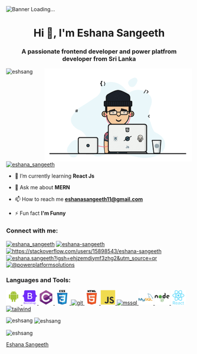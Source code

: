 <html>
  <head>
    <script src="https://platform.linkedin.com/badges/js/profile.js" async defer type="text/javascript"></script>
  </head>
  <body>
    <img src="https://www.digitalsolutionservices.com/img/services/web%20development.gif" alt="Banner Loading...">
<h1 align="center">Hi 👋, I'm Eshana Sangeeth</h1>
<h3 align="center">A passionate frontend developer and power platfrom developer from Sri Lanka</h3>
<img src = "Git Profile.gif" width = "400" alt = "Coding" align = "right">

<p align="left"> <img src="https://komarev.com/ghpvc/?username=eshsang&label=Profile%20views&color=0e75b6&style=flat" alt="eshsang" /> </p>

<p align="left"> <a href="https://twitter.com/eshana_sangeeth" target="blank"><img src="https://img.shields.io/twitter/follow/eshana_sangeeth?logo=twitter&style=for-the-badge" alt="eshana_sangeeth" /></a> </p>

- 🌱 I’m currently learning **React Js**

- 💬 Ask me about **MERN**

- 📫 How to reach me **eshanasangeeth11@gmail.com**

- ⚡ Fun fact **I'm Funny**

<h3 align="left">Connect with me:</h3>
<p align="left">
<a href="https://twitter.com/eshana_sangeeth" target="blank"><img align="center" src="https://raw.githubusercontent.com/rahuldkjain/github-profile-readme-generator/master/src/images/icons/Social/twitter.svg" alt="eshana_sangeeth" height="30" width="40" /></a>
<a href="https://linkedin.com/in/eshana-sangeeth" target="blank"><img align="center" src="https://raw.githubusercontent.com/rahuldkjain/github-profile-readme-generator/master/src/images/icons/Social/linked-in-alt.svg" alt="eshana-sangeeth" height="30" width="40" /></a>
<a href="https://stackoverflow.com/users/15898543/eshana-sangeeth" target="blank"><img align="center" src="https://raw.githubusercontent.com/rahuldkjain/github-profile-readme-generator/master/src/images/icons/Social/stack-overflow.svg" alt="https://stackoverflow.com/users/15898543/eshana-sangeeth" height="30" width="40" /></a>
<a href="https://instagram.com/eshana.sangeeth?igsh=ehjzemdiymf3zhg2&utm_source=qr" target="blank"><img align="center" src="https://raw.githubusercontent.com/rahuldkjain/github-profile-readme-generator/master/src/images/icons/Social/instagram.svg" alt="eshana.sangeeth?igsh=ehjzemdiymf3zhg2&utm_source=qr" height="30" width="40" /></a>
<a href="https://www.youtube.com/@PowerPlatformSolutions" target="blank"><img align="center" src="https://raw.githubusercontent.com/rahuldkjain/github-profile-readme-generator/master/src/images/icons/Social/youtube.svg" alt="@powerplatformsolutions" height="30" width="40" /></a>
</p>

<h3 align="left">Languages and Tools:</h3>
<p align="left"> <a href="https://developer.android.com" target="_blank" rel="noreferrer"> <img src="https://raw.githubusercontent.com/devicons/devicon/master/icons/android/android-original-wordmark.svg" alt="android" width="40" height="40"/> </a> <a href="https://getbootstrap.com" target="_blank" rel="noreferrer"> <img src="https://raw.githubusercontent.com/devicons/devicon/master/icons/bootstrap/bootstrap-plain-wordmark.svg" alt="bootstrap" width="40" height="40"/> </a> <a href="https://www.w3schools.com/cs/" target="_blank" rel="noreferrer"> <img src="https://raw.githubusercontent.com/devicons/devicon/master/icons/csharp/csharp-original.svg" alt="csharp" width="40" height="40"/> </a> <a href="https://www.w3schools.com/css/" target="_blank" rel="noreferrer"> <img src="https://raw.githubusercontent.com/devicons/devicon/master/icons/css3/css3-original-wordmark.svg" alt="css3" width="40" height="40"/> </a> <a href="https://git-scm.com/" target="_blank" rel="noreferrer"> <img src="https://www.vectorlogo.zone/logos/git-scm/git-scm-icon.svg" alt="git" width="40" height="40"/> </a> <a href="https://www.w3.org/html/" target="_blank" rel="noreferrer"> <img src="https://raw.githubusercontent.com/devicons/devicon/master/icons/html5/html5-original-wordmark.svg" alt="html5" width="40" height="40"/> </a> <a href="https://developer.mozilla.org/en-US/docs/Web/JavaScript" target="_blank" rel="noreferrer"> <img src="https://raw.githubusercontent.com/devicons/devicon/master/icons/javascript/javascript-original.svg" alt="javascript" width="40" height="40"/> </a> <a href="https://www.microsoft.com/en-us/sql-server" target="_blank" rel="noreferrer"> <img src="https://www.svgrepo.com/show/303229/microsoft-sql-server-logo.svg" alt="mssql" width="40" height="40"/> </a> <a href="https://www.mysql.com/" target="_blank" rel="noreferrer"> <img src="https://raw.githubusercontent.com/devicons/devicon/master/icons/mysql/mysql-original-wordmark.svg" alt="mysql" width="40" height="40"/> </a> <a href="https://nodejs.org" target="_blank" rel="noreferrer"> <img src="https://raw.githubusercontent.com/devicons/devicon/master/icons/nodejs/nodejs-original-wordmark.svg" alt="nodejs" width="40" height="40"/> </a> <a href="https://reactjs.org/" target="_blank" rel="noreferrer"> <img src="https://raw.githubusercontent.com/devicons/devicon/master/icons/react/react-original-wordmark.svg" alt="react" width="40" height="40"/> </a> <a href="https://tailwindcss.com/" target="_blank" rel="noreferrer"> <img src="https://www.vectorlogo.zone/logos/tailwindcss/tailwindcss-icon.svg" alt="tailwind" width="40" height="40"/> </a> </p>

<p><img align="left" src="https://github-readme-stats.vercel.app/api/top-langs?username=eshsang&show_icons=true&locale=en&layout=compact" alt="eshsang" /></p>

<p>&nbsp;<img align="center" src="https://github-readme-stats.vercel.app/api?username=eshsang&show_icons=true&locale=en" alt="eshsang" /></p>

<p><img align="center" src="https://github-readme-streak-stats.herokuapp.com/?user=eshsang&" alt="eshsang" /></p>

<div class="badge-base LI-profile-badge" data-locale="en_US" data-size="medium" data-theme="light" data-type="VERTICAL" data-vanity="eshana-sangeeth" data-version="v1"><a class="badge-base__link LI-simple-link" href="https://lk.linkedin.com/in/eshana-sangeeth?trk=profile-badge">Eshana Sangeeth</a></div>
              
  </body>
</html>


